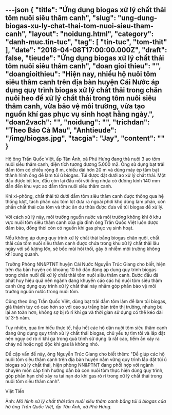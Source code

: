 ---json
{
    "title": "Ứng dụng biogas xử lý chất thải tôm nuôi siêu thâm canh",
    "slug": "ung-dung-biogas-xu-ly-chat-thai-tom-nuoi-sieu-tham-canh",
    "layout": "noidung.html",
    "category": "danh-muc.tin-tuc",
    "tag": [
        "tin-tuc",
        "tom-thit"
    ],
    "date": "2018-04-08T17:00:00.000Z",
    "draft": false,
    "tieude": "Ứng dụng biogas xử lý chất thải tôm nuôi siêu thâm canh",
    "doan gioi thieu": "",
    "doangioithieu": "Hiện nay, nhiều hộ nuôi tôm siêu thâm canh trên địa bàn huyện Cái Nước áp dụng quy trình biogas xử lý chất thải trong chăn nuôi heo để xử lý chất thải trong tôm nuôi siêu thâm canh, vừa bảo vệ môi trường, vừa tạo nguồn khí gas phục vụ sinh hoạt hằng ngày.",
    "doan2vach": "",
    "noidung": "",
    "trichdan": "Theo Báo Cà Mau",
    "Anhtieude": "/img/biogas.jpg",
    "tacgia": "Jay",
    "__content__": ""
}
---
<p><span style="font-size:14px">Hộ &ocirc;ng Trần Quốc Việt, ấp T&acirc;n &Aacute;nh, x&atilde; Ph&uacute; Hưng đang thả nu&ocirc;i 3 ao t&ocirc;m nu&ocirc;i si&ecirc;u th&acirc;m canh, diện t&iacute;ch tương đương 5.000 m2. &Ocirc;ng sử dụng bạt trải đầm t&ocirc;m c&oacute; chiều rộng 8 m, chiều d&agrave;i hơn 20 m v&agrave; d&ugrave;ng m&aacute;y &eacute;p tấm bạt th&agrave;nh h&igrave;nh ống để l&agrave;m t&uacute;i ủ biogas. T&uacute;i được đặt dưới ao xử l&yacute; chất thải. Một đầu được bịt k&iacute;n, đầu c&ograve;n lại đấu nối với ống nhựa c&oacute; đường k&iacute;nh 140 mm dẫn đến khu vực ao đầm t&ocirc;m nu&ocirc;i si&ecirc;u th&acirc;m canh.</span></p>

<p><span style="font-size:14px">Khi xi-ph&ocirc;ng, chất thải từ dưới đầm t&ocirc;m si&ecirc;u th&acirc;m canh được th&ocirc;ng qua hệ thống lượt, t&aacute;ch phần x&aacute;c t&ocirc;m lột đưa ra ngo&agrave;i phơi kh&ocirc; d&ugrave;ng l&agrave;m ph&acirc;n, c&ograve;n phần chất thải của t&ocirc;m v&agrave; thức ăn dư thừa được đưa về t&uacute;i biogas để xử l&yacute;.</span></p>

<p><span style="font-size:14px">Với c&aacute;ch xử l&yacute; n&agrave;y, m&ocirc;i trường nguồn nước v&agrave; m&ocirc;i trường kh&ocirc;ng kh&iacute; ở khu vực nu&ocirc;i t&ocirc;m si&ecirc;u th&acirc;m canh của gia đ&igrave;nh &ocirc;ng Trần Quốc Việt lu&ocirc;n được đảm bảo, đồng thời c&ograve;n c&oacute; nguồn kh&iacute; gas phục vụ sinh hoạt.</span></p>

<p><span style="font-size:14px">Nếu kh&ocirc;ng &aacute;p dụng quy tr&igrave;nh xử l&yacute; chất thải bằng biogas chăn nu&ocirc;i, chất thải của t&ocirc;m nu&ocirc;i si&ecirc;u th&acirc;m canh được chứa trong khu xử l&yacute; chất thải l&acirc;u ng&agrave;y với số lượng lớn, sẽ bốc m&ugrave;i h&ocirc;i thối, g&acirc;y &ocirc; nhiễm m&ocirc;i trường kh&ocirc;ng kh&iacute; xung quanh.</span></p>

<p><span style="font-size:14px">Trưởng Ph&ograve;ng NN&amp;PTNT huyện C&aacute;i Nước Nguyễn Tr&uacute;c Giang cho biết, hiện tr&ecirc;n địa b&agrave;n huyện c&oacute; khoảng 10 hộ d&acirc;n đang &aacute;p dụng quy tr&igrave;nh biogas trong chăn nu&ocirc;i để xử l&yacute; chất thải t&ocirc;m nu&ocirc;i si&ecirc;u th&acirc;m canh. Bước đầu đ&atilde; ph&aacute;t huy hiệu quả n&ecirc;n ng&agrave;nh đang khuyến c&aacute;o c&aacute;c hộ nu&ocirc;i t&ocirc;m si&ecirc;u th&acirc;m canh ứng dụng quy tr&igrave;nh xử l&yacute; chất thải n&agrave;y nhằm g&oacute;p phần bảo vệ m&ocirc;i trường nguồn nước trong nu&ocirc;i t&ocirc;m.</span></p>

<p><span style="font-size:14px">Cũng theo &ocirc;ng Trần Quốc Việt, d&ugrave;ng bạt trải đầm t&ocirc;m l&agrave;m để l&agrave;m t&uacute;i biogas, gi&aacute; th&agrave;nh tuy c&oacute; cao hơn so với cao su trắng b&aacute;n tr&ecirc;n thị trường, nhưng b&ugrave; lại an to&agrave;n hơn, kh&ocirc;ng sợ bị r&ograve; rỉ kh&iacute; ga v&agrave; thời gian sử dụng c&oacute; thể k&eacute;o d&agrave;i từ 3-5 năm.</span></p>

<p><span style="font-size:14px">Tuy nhi&ecirc;n, qua t&igrave;m hiểu thực tế, hầu hết c&aacute;c hộ d&acirc;n nu&ocirc;i t&ocirc;m si&ecirc;u th&acirc;m canh đang ứng dụng quy tr&igrave;nh xử l&yacute; chất thải biogas, chủ yếu tự t&igrave;m t&ograve;i v&agrave; lắp đặt n&ecirc;n nguy cơ r&ograve; rỉ kh&iacute; ga trong qu&aacute; tr&igrave;nh sử dụng l&agrave; rất cao, tiềm ẩn xảy ra ch&aacute;y nổ hoặc ngộ độc kh&iacute; gas l&agrave; kh&ocirc;ng nhỏ.</span></p>

<p><span style="font-size:14px">Đề cập vấn đề n&agrave;y, &ocirc;ng Nguyễn Tr&uacute;c Giang cho biết th&ecirc;m: &quot;Để gi&uacute;p c&aacute;c hộ nu&ocirc;i t&ocirc;m si&ecirc;u th&acirc;m canh tr&ecirc;n địa b&agrave;n huyện nắm vững quy tr&igrave;nh lắp đặt t&uacute;i ủ biogas xử l&yacute; chất thải, hiện ph&ograve;ng NN&amp;PTNT đang phối hợp với ng&agrave;nh chuy&ecirc;n m&ocirc;n cấp tỉnh hướng dẫn b&agrave; con nu&ocirc;i t&ocirc;m thực hiện đ&uacute;ng quy tr&igrave;nh, g&oacute;p phần hạn chế xảy ra tai nạn do kh&iacute; gas r&ograve; rỉ trong xử l&yacute; chất thải trong nu&ocirc;i t&ocirc;m si&ecirc;u th&acirc;m canh&quot;.</span></p>

<p><span style="font-size:14px">Việt Tiến</span></p>

<p><span style="font-size:14px">Ảnh:&nbsp;<em>M&ocirc; h&igrave;nh xử l&yacute; chất thải t&ocirc;m nu&ocirc;i si&ecirc;u th&acirc;m canh bằng t&uacute;i ủ biogas của hộ &ocirc;ng Trần Quốc Việt, ấp T&acirc;n &Aacute;nh, x&atilde; Ph&uacute; Hưng.&nbsp;</em></span></p>
